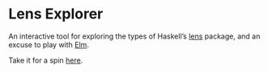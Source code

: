 # Lens Explorer

An interactive tool for exploring the types of Haskell’s [lens](https://hackage.haskell.org/package/lens) package, and an excuse to play with [Elm](https://elm-lang.org).

Take it for a spin [here](index.html).

